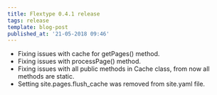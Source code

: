 ```yaml
---
title: Flextype 0.4.1 release
tags: release
template: blog-post
published_at: '21-05-2018 09:46'
---
```


* Fixing issues with cache for getPages() method.
* Fixing issues with processPage() method.
* Fixing issues with all public methods in Cache class, from now all methods are static.
* Setting site.pages.flush_cache was removed from site.yaml file.
